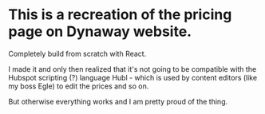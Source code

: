 # This is a recreation of the pricing page on Dynaway website.

Completely build from scratch with React.

I made it and only then realized that it's not going to be compatible
with the Hubspot scripting (?) language Hubl - which is used by content
editors (like my boss Egle) to edit the prices and so on.

But otherwise everything works and I am pretty proud of the thing.
